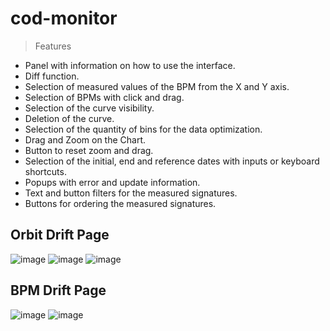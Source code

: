 # cod-monitor

> Features
* Panel with information on how to use the interface. 
* Diff function.
* Selection of measured values of the BPM from the X and Y axis.
* Selection of BPMs with click and drag.
* Selection of the curve visibility.
* Deletion of the curve.
* Selection of the quantity of bins for the data optimization.
* Drag and Zoom on the Chart.
* Button to reset zoom and drag.
* Selection of the initial, end and reference dates with inputs or keyboard shortcuts. 
* Popups with error and update information.
* Text and button filters for the measured signatures.
* Buttons for ordering the measured signatures.

## Orbit Drift Page
![image](https://user-images.githubusercontent.com/63302930/230149581-a679186f-1f32-470e-b00e-405031cacc40.png)
![image](https://user-images.githubusercontent.com/63302930/230149628-736a87bf-6c30-4141-a437-dc3c8e8f5950.png)
![image](https://user-images.githubusercontent.com/63302930/230149702-78678377-7b86-45e4-8a3a-ca4417b97326.png)

## BPM Drift Page
![image](https://user-images.githubusercontent.com/63302930/230149901-300c7c1c-5a97-4c8e-9cca-affc425f0c89.png)
![image](https://user-images.githubusercontent.com/63302930/230149814-274f4212-5ac3-46d8-92d4-ec4e65afa256.png)
